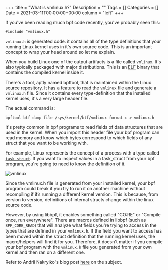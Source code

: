 +++
title = "What is vmlinux.h?"
Description = ""
Tags = []
Categories = []
Date = 2021-03-11T00:00:00+00:00
column = "left"
+++

If you've been reading much bpf code recently, you've probably seen this:

```
#include "vmlinux.h"
```

`vmlinux.h` is generated code. it contains all of the type definitions that your running Linux kernel uses in it's own source code. This is an important concept to wrap your head around so let me explain.

When you build Linux one of the output artifacts is a file called `vmlinux`. It's also typically packaged with major distributions. This is an [ELF](https://en.wikipedia.org/wiki/Executable_and_Linkable_Format) binary that contains the compiled kernel inside it.

There's a tool, aptly named bpftool, that is maintained within the Linux source repository. It has a feature to read the `vmlinux` file and generate a `vmlinux.h` file. Since it contains every type-definition that the installed kernel uses, it's a very large header file.

The actual command is:

`bpftool btf dump file /sys/kernel/btf/vmlinux format c > vmlinux.h`

It's pretty common in bpf programs to read fields of data structures that are used in the kernel. When you import this header file your bpf program can read memory and know which bytes correspond to which fields of any struct that you want to be working with.

For example, Linux represents the concept of a process with a type called [`task_struct`](https://elixir.bootlin.com/linux/latest/source/include/linux/sched.h#L649). If you want to inspect values in a task_struct from your bpf program, you're going to need to know the definition of it.

![vmlinux](/libbpf/vmlinux.png)

Since the vmlinux.h file is generated from your installed kernel, your bpf program could break if you try to run it on another machine without recompiling if it’s running a different kernel version. This is because, from version to version, definitions of internal structs change within the linux source code.  

However, by using libbpf, it enables something called "CO:RE" or "Compile once, run everywhere". There are macros defined in libbpf (such as `BPF_CORE_READ`) that will analyze what fields you're trying to access in the types that are defined in your `vmlinux.h`. If the field you want to access has been moved within the struct definition that the running kernel uses, the macro/helpers will find it for you. Therefore, it doesn't matter if you compile your bpf program with the `vmlinux.h` file you generated from your own kernel and then ran on a different one. 

Refer to Andrii Nakryiko's blog post [here](https://nakryiko.com/posts/bpf-portability-and-co-re/) on the subject.
